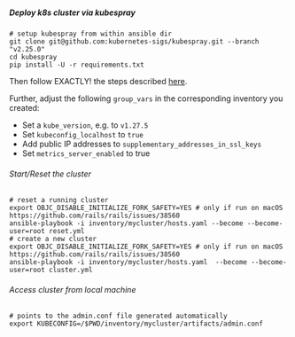 ##### Deploy k8s cluster via kubespray

```shell
# setup kubespray from within ansible dir
git clone git@github.com:kubernetes-sigs/kubespray.git --branch "v2.25.0"
cd kubespray
pip install -U -r requirements.txt
```
Then follow EXACTLY! the steps described [here](https://github.com/kubernetes-sigs/kubespray/blob/master/docs/getting_started/setting-up-your-first-cluster.md#set-up-kubespray).

Further, adjust the following `group_vars` in the corresponding inventory you created:
- Set a `kube_version`, e.g. to `v1.27.5`
- Set `kubeconfig_localhost` to `true`
- Add public IP addresses to `supplementary_addresses_in_ssl_keys` 
- Set `metrics_server_enabled` to true

###### Start/Reset the cluster

```shell
# reset a running cluster
export OBJC_DISABLE_INITIALIZE_FORK_SAFETY=YES # only if run on macOS https://github.com/rails/rails/issues/38560 
ansible-playbook -i inventory/mycluster/hosts.yaml --become --become-user=root reset.yml
# create a new cluster
export OBJC_DISABLE_INITIALIZE_FORK_SAFETY=YES # only if run on macOS https://github.com/rails/rails/issues/38560
ansible-playbook -i inventory/mycluster/hosts.yaml  --become --become-user=root cluster.yml
```

###### Access cluster from local machine

```shell
# points to the admin.conf file generated automatically
export KUBECONFIG=/$PWD/inventory/mycluster/artifacts/admin.conf
```
